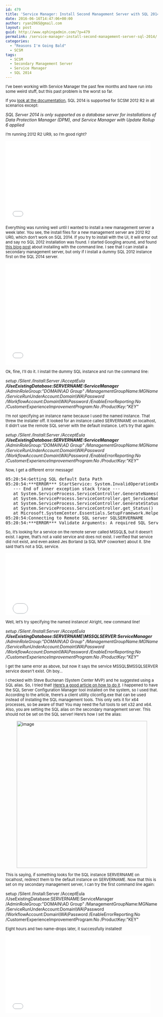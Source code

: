 ```yaml
---
id: 479
title: 'Service Manager: Install Second Management Server with SQL 2014'
date: 2016-06-16T14:47:06+00:00
author: ryan2065@gmail.com
layout: post
guid: http://www.ephingadmin.com/?p=479
permalink: /service-manager-install-second-management-server-sql-2014/
categories:
  - "Reasons I'm Going Bald"
  - SCSM
tags:
  - SCSM
  - Secondary Management Server
  - Service Manager
  - SQL 2014
---
```

<span style="font-size: small;">I’ve been working with Service Manager the past few months and have run into some weird stuff, but this past problem is the worst so far.</span>

<span style="font-size: small;">If you <a href="https://technet.microsoft.com/en-us/library/dn281933(v=sc.12).aspx" target="_blank">look at the documentation</a>, SQL 2014 is supported for SCSM 2012 R2 in all scenarios except:</span>

<em>SQL Server 2014 is only supported as a database server for installations of Data Protection Manager (DPM), and Service Manager with Update Rollup 6 applied</em>

<span style="font-size: small;">I’m running 2012 R2 UR9, so I’m good right?</span>

<span style="font-size: small;"><iframe width="480" height="263" src="//giphy.com/embed/f9QdKbhBdzyYo" frameborder="0" webkitallowfullscreen="webkitallowfullscreen" mozallowfullscreen="mozallowfullscreen" allowfullscreen="allowfullscreen"></iframe>
</span>

<span style="font-size: small;">Everything was running well until I wanted to install a new management server a week later. You see, the install files for a new management server are 2012 R2 UR0, which don’t work on SQL 2014. If you try to install with the UI, it will error out and say no SQL 2012 installation was found. I started Googling around, and found <a href="https://blogs.technet.microsoft.com/servicemanager/2015/07/30/deploying-secondary-management-server-after-sql-2014-upgrade/" target="_blank">this blog post</a> about installing with the command line. I see that I can install a secondary management server, but only if I install a dummy SQL 2012 instance first on the SQL 2014 server.</span>

<span style="font-size: small;"><iframe width="480" height="334" src="//giphy.com/embed/124RPAgUcdv5U4" frameborder="0" webkitallowfullscreen="webkitallowfullscreen" mozallowfullscreen="mozallowfullscreen" allowfullscreen="allowfullscreen"></iframe>
</span>

<span style="font-size: small;">Ok, fine, I’ll do it. I install the dummy SQL instance and run the command line:</span>

<em>setup /Silent /Install:Server /AcceptEula <strong>/UseExistingDatabase:SERVERNAME:ServiceManager</strong> /AdminRoleGroup:"DOMAIN\AD Group" /ManagementGroupName:MGName /ServiceRunUnderAccount:Domain\WA\Password /WorkflowAccount:Domain\WA\Password /EnableErrorReporting:No /CustomerExperienceImprovementProgram:No /ProductKey:"KEY"</em>

<span style="font-size: small;">I’m not specifying an instance name because I used the named instance. That threw the installer off. It looked for an instance called SERVERNAME on localhost, it didn’t use the remote SQL server with the default instance. Let’s try that again:</span>

<em>setup /Silent /Install:Server /AcceptEula <strong>/UseExistingDatabase:SERVERNAME\:ServiceManager</strong> /AdminRoleGroup:"DOMAIN\AD Group" /ManagementGroupName:MGName /ServiceRunUnderAccount:Domain\WA\Password /WorkflowAccount:Domain\WA\Password /EnableErrorReporting:No /CustomerExperienceImprovementProgram:No /ProductKey:"KEY"</em>

<span style="font-size: small;">Now, I get a different error message!</span>
<pre class="lang:default decode:true ">05:20:54:Getting SQL default Data Path
05:20:54:***ERROR*** StartService: System.InvalidOperationException: Service MSSQL$ was not found on computer 'SQLSERVERNAME'. ---&gt; System.ComponentModel.Win32Exception: The specified service does not exist as an installed service
   --- End of inner exception stack trace ---
   at System.ServiceProcess.ServiceController.GenerateNames()
   at System.ServiceProcess.ServiceController.get_ServiceName()
   at System.ServiceProcess.ServiceController.GenerateStatus()
   at System.ServiceProcess.ServiceController.get_Status()
   at Microsoft.SystemCenter.Essentials.SetupFramework.HelperClasses.SetupValidationHelpers.StartService(String ServiceName, String ComputerName, Boolean Restart)
05:20:54:Connecting to Remote SQL server SQLSERVERNAME
05:20:54:***ERROR*** Validate Arguments: A required SQL Server service is not running on SQLSERVERNAME: MSSQL$</pre>
<span style="font-size: small;">So, it’s looking for a service on the remote server called MSSQL$, but it doesn’t exist. I agree, that’s not a valid service and does not exist. I verified that service did not exist, and even asked Jes Borland (a SQL MVP coworker) about it. She said that’s not a SQL service.</span>

<span style="font-size: small;"><iframe width="480" height="204" src="//giphy.com/embed/qpFg2k3Njuq2Y" frameborder="0" webkitallowfullscreen="webkitallowfullscreen" mozallowfullscreen="mozallowfullscreen" allowfullscreen="allowfullscreen"></iframe>
</span>

<span style="font-size: small;">Well, let’s try specifying the named instance! Alright, new command line!</span>

<em>setup /Silent /Install:Server /AcceptEula <strong>/UseExistingDatabase:SERVERNAME\MSSQLSERVER:ServiceManager</strong> /AdminRoleGroup:"DOMAIN\AD Group" /ManagementGroupName:MGName /ServiceRunUnderAccount:Domain\WA\Password /WorkflowAccount:Domain\WA\Password /EnableErrorReporting:No /CustomerExperienceImprovementProgram:No /ProductKey:"KEY"</em>

<span style="font-size: small;">I get the same error as above, but now it says the service MSSQL$MSSQLSERVER service doesn't exist. Oh boy…</span>

<span style="font-size: small;">I checked with Steve Buchanan (System Center MVP) and he suggested using a SQL alias. So, I tried that! <a href="https://www.mssqltips.com/sqlservertip/1620/how-to-setup-and-use-a-sql-server-alias/" target="_blank">Here’s a good article on how to do it</a>. I happened to have the SQL Server Configuration Manager tool installed on the system, so I used that. According to the article, there’s a client utility cliconfig.exe that can be used instead of installing the SQL management tools. This only sets it for x64 processes, so be aware of that! You may need the full tools to set x32 and x64. Also, you are setting the SQL alias on the secondary management server. This should not be set on the SQL server! Here’s how I set the alias:</span>

<a href="http://www.ephingadmin.com/wp-content/uploads/2016/06/image.png"><img style="background-image: none; float: none; padding-top: 0px; padding-left: 0px; margin-left: auto; display: block; padding-right: 0px; margin-right: auto; border: 0px;" title="image" src="http://www.ephingadmin.com/wp-content/uploads/2016/06/image_thumb.png" alt="image" width="431" height="484" border="0" /></a>

<span style="font-size: small;">This is saying, if something looks for the SQL instance SERVERNAME on localhost, redirect them to the default instance on SERVERNAME. Now that this is set on my secondary management server, I can try the first command line again:</span>

setup /Silent /Install:Server /AcceptEula /UseExistingDatabase:SERVERNAME:ServiceManager /AdminRoleGroup:"DOMAIN\AD Group" /ManagementGroupName:MGName /ServiceRunUnderAccount:Domain\WA\Password /WorkflowAccount:Domain\WA\Password /EnableErrorReporting:No /CustomerExperienceImprovementProgram:No /ProductKey:"KEY"

<span style="font-size: small;">Eight hours and two name-drops later, it successfully installed!</span>

<span style="font-size: small;"><iframe width="480" height="256" src="//giphy.com/embed/3o6gE6muVWPM2OyOsw" frameborder="0" webkitallowfullscreen="webkitallowfullscreen" mozallowfullscreen="mozallowfullscreen" allowfullscreen="allowfullscreen"></iframe>
</span>